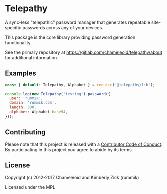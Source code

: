 Telepathy
=========
A sync-less "telepathic" password manager that generates repeatable
site-specific passwords across any of your devices.

This package is the core library providing password generation functionality.

See the primary repository at https://gitlab.com/chameleoid/telepathy/about for
additional information.


## Examples
```javascript
const { default: Telepathy, Alphabet } = require('@telepathy/lib');

console.log(new Telepathy('testing').password({
  user: 'rummik',
  domain: 'rummik.com',
  length: 300,
  alphabet: Alphabet.base94,
}));
```

## Contributing
Please note that this project is released with a
[Contributor Code of Conduct][]. By participating in this project you agree to
abide by its terms.

[Contributor Code of Conduct]: http://www.chameleoid.com/conduct


## License
Copyright (c) 2012-2017 Chameleoid and Kimberly Zick (rummik)

Licensed under the MPL
